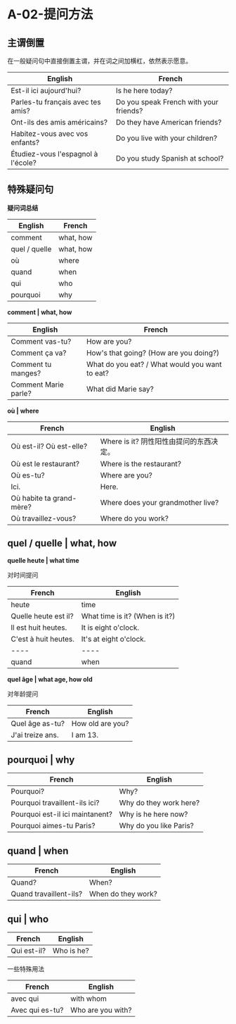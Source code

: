 ﻿# A-02-提问方法

## 主谓倒置

在一般疑问句中直接倒置主谓，并在词之间加横杠，依然表示愿意。

English | French
---- | ----
Est-il ici aujourd'hui? | Is he here today?
Parles-tu français avec tes amis? | Do you speak French with your friends?
Ont-ils des amis américains? | Do they have American friends?
Habitez-vous avec vos enfants? | Do you live with your children?
Étudiez-vous l'espagnol à l'école? | Do you study Spanish at school?


## 特殊疑问句

**疑问词总结**

English | French
---- | ----
comment | what, how
quel / quelle | what, how
où | where
quand | when
qui | who
pourquoi | why


**comment | what, how**

English | French
---- | ----
Comment vas-tu? | How are you?
Comment ça va? | How's that going? (How are you doing?)
Comment tu manges? | What do you eat? / What would you want to eat?
Comment Marie parle? | What did Marie say?

**où | where**

French | English
---- | ----
Où est-il? Où est-elle? | Where is it? 阴性阳性由提问的东西决定。
Où est le restaurant? | Where is the restaurant?
Où es-tu? | Where are you?
Ici. | Here.
Où habite ta grand-mère? | Where does your grandmother live?
Où travaillez-vous? | Where do you work?


## quel / quelle | what, how

**quelle heute | what time**

对时间提问

French | English
---- | ----
heute | time
Quelle heute est il? | What time is it? (When is it?)
Il est huit heutes. | It is eight o'clock.
C'est à huit heutes. | It's at eight o'clock.
---- | ----
quand | when

**quel âge | what age, how old**

对年龄提问

French | English
---- | ----
Quel âge as-tu? | How old are you?
J'ai treize ans. | I am 13.

## pourquoi | why

French | English
---- | ----
Pourquoi? | Why?
Pourquoi travaillent-ils ici? | Why do they work here?
Pourquoi est-il ici maintanent? | Why is he here now?
Pourquoi aimes-tu Paris? | Why do you like Paris?

## quand | when

French | English
---- | ----
Quand? | When?
Quand travaillent-ils? | When do they work?

## qui | who

French | English
---- | ----
Qui est-il? | Who is he?

一些特殊用法

French | English
---- | ----
avec qui | with whom
Avec qui es-tu? | Who are you with?